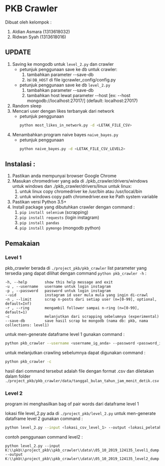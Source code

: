 # PKB Crawler
Dibuat oleh kelompok :
1. Aldian Asmara (1313618032)
2. Ridwan Syah (1313618016)

## UPDATE
1. Saving ke mongodb untuk `level_2.py` dan crawler
    - petunjuk penggunaan save ke db untuk crawler:
        1. tambahkan parameter --save-db
        2. isi `DB_HOST` di file igcrawler_config/config.py
    - petunjuk penggunaan save ke db `level_2.py`
        1. tambahkan parameter --save-db
        2. tambahkan host lewat parameter --host [ex: --host mongodb://localhost:27017/] (default: localhost:27017)
2. Random sleep
3. Mencari user dengan likes terbanyak dari network
    - petunjuk penggunaan
        ```bash
        python most_likes_in_network.py -d <LETAK_FILE_CSV>
        ```
4. Menambahkan program naive bayes `naive_bayes.py`
    - petunjuk penggunaan
        ```bash
        python naive_bayes.py -d <LETAK_FILE_CSV_LEVEL2>
        ```
## Instalasi :
1. Pastikan anda mempunyai browser Google Chrome
2. Masukan chromedriver yang ada di ./pkb_crawler/drivers/windows untuk windows dan ./pkb_crawler/drivers/linux untuk linux:
    1. untuk linux copy chromedriver ke /usr/bin atau /usr/local/bin
    2. untuk windows copy path chromedriver.exe ke Path system variable
3. Pastikan versi Python 3.5+
4. Install package yang dibutuhkan crawler dengan command :
    1. `pip install selenium` (scrapping)
    2. `pip install requests` (login instagram)
    3. `pip install pandas`
    4. `pip install pymongo` (mongodb python)

## Pemakaian
### Level 1
pkb_crawler berada di `./project_pkb/pkb_crawler`
list parameter yang tersedia yang dapat dilihat dengan command `python pkb_crawler -h` :

```
-h, --help        show this help message and exit
-u , --username   username untuk login instagram 
-p , --password   password untuk login instagram
--uid             instagram id user mula mula yang ingin di-crawl
-n , --limit      scrap n-posts dari setiap user (n=[0-99], optional, default=Inf)
-r , --ring       mengambil follower sampai n-ring (n=[0-99], default=1)
-c                melanjutkan dari scrapping sebelumnya (experimental)
--save-db         save hasil scrap ke mongodb (nama db: pkb, nama collections: level1)
```

untuk men-generate dataframe level 1 gunakan command :

```bash
python pkb_crawler --username <username_ig_anda> --password <password_ig_anda> --uid <id_instagram_yang_ingin_dicrawl> --ring 4
```

untuk melanjutkan crawling sebelumnya dapat digunakan command :
```bash
python pkb_crawler -c
```

hasil dari command tersebut adalah file dengan format .csv dan diletakan dalam folder `./project_pkb/pkb_crawler/data/tanggal_bulan_tahun_jam_menit_detik.csv`

### Level 2
program ini menghasilkan bag of pair words dari dataframe level 1

lokasi file level_2.py ada di `./project_pkb/level_2.py`
untuk men-generate dataframe level 2 gunakan command :
```bash
python level_2.py --input <lokasi_csv_level_1> --output <lokasi_peletakan_csv_level_2>
```

contoh penggunaan command level2 :
```
python level_2.py --input K:\\pkb\\project_pkb\\pkb_crawler\\data\\05_10_2019_124135_level1_dump.csv --output K:\\pkb\\project_pkb\\pkb_crawler\\data\\05_10_2019_124135_level2_dump.csv
```
